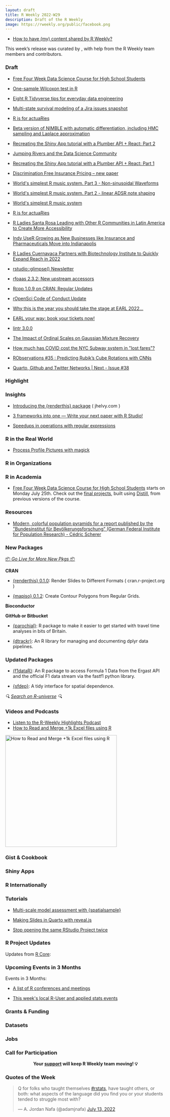 ```yaml
---
layout: draft
title: R Weekly 2022-W29
description: Draft of the R Weekly
image: https://rweekly.org/public/facebook.png
---
```



+ [How to have (my) content shared by R Weekly?](https://github.com/rweekly/rweekly.org#how-to-have-my-content-shared-by-r-weekly)

This week’s release was curated by [](), with help from the R Weekly team members and contributors.
### Draft

+ [Free Four Week Data Science Course for High School Students](https://bootcamp.davidkane.info/)

+ [One-sample Wilcoxon test in R](https://statsandr.com/blog/one-sample-wilcoxon-test-in-r/)                                                                                                                                                           
+ [Eight R Tidyverse tips for everyday data engineering](https://tomaztsql.wordpress.com/2022/07/14/eight-r-tidyverse-tips-for-everyday-data-engineering/)
                                                                                          
+ [Multi-state survival modeling of a Jira issues snapshot](https://shape-of-code.com/2022/07/10/multi-state-survival-modeling-of-a-jira-issues-snapshot/)
                                                                                           
+ [R is for actuaRies](https://rviews.rstudio.com/2022/07/12/r-is-for-actuaries/)                                                                                                                                                                     
+ [Beta version of NIMBLE with automatic differentiation, including HMC sampling and Laplace approximation](https://r-nimble.org/beta-version-of-nimble-with-automatic-differentiation-including-hmc-sampling-and-laplace-approximation)   
             
+ [Recreating the Shiny App tutorial with a Plumber API + React: Part 2](https://www.jumpingrivers.com/blog/r-shiny-plumber-react-node-npm-part-2/)                                                                                                    
+ [Jumping Rivers and the Data Science Community](https://www.jumpingrivers.com/blog/jr-and-the-data-science-community/)                                                                                                                               
+ [Recreating the Shiny App tutorial with a Plumber API + React: Part 1](https://www.jumpingrivers.com/blog/r-shiny-plumber-react-part-1/)                                                                                                             
+ [Discrimination Free Insurance Pricing – new paper](http://ronaldrichman.co.za/2022/07/06/discrimination-free-insurance-pricing-new-paper/)                                                                                                          
+ [World's simplest R music system. Part 3 - Non-sinusoidal Waveforms](https://coolbutuseless.github.io/2022/07/12/worlds-simplest-r-music-system.-part-3-non-sinusoidal-waveforms/)            
                                                       
+ [World's simplest R music system. Part 2 - linear ADSR note shaping](https://coolbutuseless.github.io/2022/07/11/worlds-simplest-r-music-system.-part-2-linear-adsr-note-shaping/)   
                                                               
+ [World's simplest R music system](https://coolbutuseless.github.io/2022/07/10/worlds-simplest-r-music-system/)                                                                                                                                       
+ [R is for actuaRies](https://rviews.rstudio.com/2022/07/12/r-is-for-actuaries/)                                                                                                                                                                      
+ [R Ladies Santa Rosa Leading with Other R Communities in Latin America to Create More Accessibility](https://www.r-consortium.org/blog/2022/07/14/r-ladies-santa-rosa-leading-with-other-r-communities-in-latin-america-to-create-more-accessibility)

+ [Indy UseR Growing as New Businesses like Insurance and Pharmaceuticals Move into Indianapolis](https://www.r-consortium.org/blog/2022/07/12/indy-user-growing)
                                                                                      
+ [R Ladies Cuernavaca Partners with Biotechnology Institute to Quickly Expand Reach in 2022](https://www.r-consortium.org/blog/2022/07/07/r-ladies-cuernacava-partners-with-biotechnology-institute)
                                                  
+ [rstudio::glimpse() Newsletter](https://www.rstudio.com/blog/rstudio-glimpse-newsletter-01/)                                                                                                                                                         
+ [rfoaas 2.3.2: New upstream accessors](http://dirk.eddelbuettel.com/blog/2022/07/13#rfoaas_2.3.2)                                                                                                                                                    
+ [Rcpp 1.0.9 on CRAN: Regular Updates](http://dirk.eddelbuettel.com/blog/2022/07/09#rcpp_1.0.9)                                                                                                                                                       
+ [rOpenSci Code of Conduct Update](https://ropensci.org/blog/2022/07/12/coc-update/)                                                                                                                                                                  
+ [Why this is the year you should take the stage at EARL 2022…](https://r-posts.com/why-this-is-the-year-you-should-take-the-stage-at-earl-2022/)                                                                                                     
+ [EARL your way: book your tickets now!](https://r-posts.com/earl-your-way-book-your-tickets-now/)                                                                                                                                                    
+ [lintr 3.0.0](https://www.tidyverse.org/blog/2022/07/lintr-3-0-0/)                                                                                                                                                                                   
+ [The Impact of Ordinal Scales on Gaussian Mixture Recovery](http://jmbh.github.io//OrdinalGMM/)                                                                                                                                                      
+ [How much has COVID cost the NYC Subway system in \"lost fares\"?](https://jlaw.netlify.app/2022/07/13/how-much-has-covid-cost-the-nyc-subway-system-in-lost-fares/)
                                                                                 
+ [RObservations #35 : Predicting Rubik’s Cube Rotations with CNNs](https://bensstats.wordpress.com/2022/07/15/robservations-35-predicting-rubiks-cube-rotations-with-cnns/)
                                                                          
+ [Quarto, Github and Twitter Networks | Next - Issue #38](https://www.getrevue.co/profile/harshbutjust/issues/quarto-github-and-twitter-networks-next-issue-38-1246736)

###  Highlight



### Insights


+ [Introducing the {renderthis} package]([url](https://www.jhelvy.com/posts/2022-06-28-introducing-renderthis/)) ( jhelvy.com ) 

+ [3 frameworks into one — Write your next paper with R Studio!](https://www.ds-econ.com/write-your-whole-paper-in-r-it-is-better/)

+ [Speedups in operations with regular expressions](https://blog.r-project.org/2022/07/12/speedups-in-operations-with-regular-expressions/index.html)


### R in the Real World

+ [Process Profile Pictures with magick](https://www.garrickadenbuie.com/blog/process-profile-picture-magick/)

###  R in Organizations



###  R in Academia

+ [Free Four Week Data Science Course for High School Students](https://bootcamp.davidkane.info/) starts on Monday July 25th. Check out the [final projects](https://bootcamp.davidkane.info/projects.html), built using [Distill](https://rstudio.github.io/distill/), from previous versions of the course.

###  Resources

+ [Modern, colorful population pyramids for a report published by the "Bundesinstitut für Bevölkerungsforschung" (German Federal Institute for Population Research) - Cédric Scherer](https://github.com/z3tt/BiB-population-pyramids)

###  New Packages

<p class="added-hostname"><a href="https://rweekly.org/live" target="_blank" class="externalLink">📦 <i>Go Live for More New Pkgs</i> 📦</a></p>


**CRAN**


+ [{renderthis} 0.1.0]([url](https://cran.r-project.org/web/packages/renderthis/index.html)): Render Slides to Different Formats ( cran.r-project.org ) 

+ [{mapiso} 0.1.2](https://cran.r-project.org/package=mapiso): Create Contour Polygons from Regular Grids.


**Bioconductor**



**GitHub or Bitbucket**

+ [{parochial}](https://github.com/stupidpupil/parochial): R package to make it easier to get started with travel time analyses in bits of Britain.

+ [{dtrackr}](https://github.com/terminological/dtrackr): An R library for managing and documenting dplyr data pipelines.

### Updated Packages

+ [{f1dataR}](https://github.com/SCasanova/f1dataR): An R package to access Formula 1 Data from the Ergast API and the official F1 data stream via the fastf1 python library.

+ [{sfdep}](https://github.com/josiahparry/sfdep/): A tidy interface for spatial dependence.

<i>🔍 [Search on R-universe](https://r-universe.dev/) 🔍</i>

###  Videos and Podcasts

* [Listen to the R-Weekly Highlights Podcast](https://rweekly.fireside.fm/)
* [How to Read and Merge +1k Excel files using R](https://www.youtube.com/watch?v=BHdWYonrPAs)
<a href="https://www.youtube.com/watch?v=BHdWYonrPAs">
  <img src="https://i.ytimg.com/vi/BHdWYonrPAs/maxresdefault.jpg" title="How to Read and Merge +1k Excel files using R" target="_blank" width="350"/>
</a>

### Gist & Cookbook



### Shiny Apps



### R Internationally



###  Tutorials


+ [Multi-scale model assessment with {spatialsample}](https://www.tidymodels.org/learn/work/multi-scale/)

+ [Making Slides in Quarto with reveal.js](https://meghan.rbind.io/blog/quarto-slides/)

+ [Stop opening the same RStudio Project twice](https://www.rostrum.blog/2022/07/08/rproj-dupes/)

<!--<div class="post-more-begin></div><div class="post-more-end"></div>-->

###  R Project Updates

Updates from [R Core](http://developer.r-project.org/blosxom.cgi/R-devel/NEWS):


###  Upcoming Events in 3 Months

Events in 3 Months:


+ [A list of R conferences and meetings](https://jumpingrivers.github.io/meetingsR/events.html)

+ [This week's local R-User and applied stats events](https://community.rstudio.com/c/irl)

### Grants & Funding


### Datasets

### Jobs




###  Call for Participation


<p class="hide-support added-hostname support-rweekly" style="text-align: center;font-weight: bold;">Your <a class="non-visited externalLink" href="https://www.patreon.com/rweekly" onclick="pas(this)">support</a> will keep R Weekly team moving! 💡</p>

###  Quotes of the Week

<blockquote class="twitter-tweet"><p lang="en" dir="ltr">Q for folks who taught themselves <a href="https://twitter.com/hashtag/rstats?src=hash&amp;ref_src=twsrc%5Etfw">#rstats</a>, have taught others, or both: what aspects of the language did you find you or your students tended to struggle most with?</p>&mdash; A. Jordan Nafa (@adamjnafa) <a href="https://twitter.com/adamjnafa/status/1547116826894671872?ref_src=twsrc%5Etfw">July 13, 2022</a></blockquote> <script async src="https://platform.twitter.com/widgets.js" charset="utf-8"></script> 
